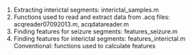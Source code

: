 1. Extracting interictal segments: interictal_samples.m
2. Functions used to read and extract data from .acq files: acqreader07092013.m, acqdatareader.m
3. Finding features for seizure segments: features_seizure.m
4. Finding features for interictal segments: features_interictal.m 
Conventional: functions used to calculate features
